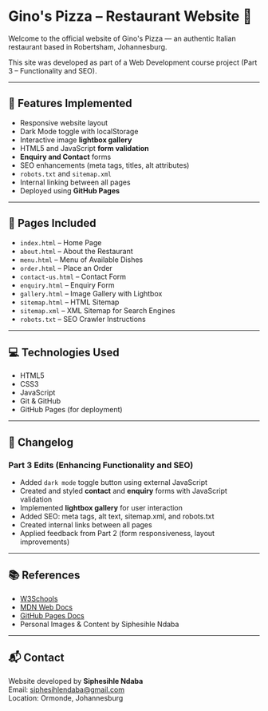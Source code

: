 # Gino's Pizza – Restaurant Website 🍕

Welcome to the official website of Gino's Pizza — an authentic Italian restaurant based in Robertsham, Johannesburg.

This site was developed as part of a Web Development course project (Part 3 – Functionality and SEO).

---

## 🔧 Features Implemented

- Responsive website layout
- Dark Mode toggle with localStorage
- Interactive image **lightbox gallery**
- HTML5 and JavaScript **form validation**
- **Enquiry and Contact** forms
- SEO enhancements (meta tags, titles, alt attributes)
- `robots.txt` and `sitemap.xml`
- Internal linking between all pages
- Deployed using **GitHub Pages**

---

## 📁 Pages Included

- `index.html` – Home Page  
- `about.html` – About the Restaurant  
- `menu.html` – Menu of Available Dishes  
- `order.html` – Place an Order  
- `contact-us.html` – Contact Form  
- `enquiry.html` – Enquiry Form  
- `gallery.html` – Image Gallery with Lightbox  
- `sitemap.html` – HTML Sitemap  
- `sitemap.xml` – XML Sitemap for Search Engines  
- `robots.txt` – SEO Crawler Instructions  

---

## 💻 Technologies Used

- HTML5  
- CSS3  
- JavaScript  
- Git & GitHub  
- GitHub Pages (for deployment)

---

## 📝 Changelog

### Part 3 Edits (Enhancing Functionality and SEO)

- Added `dark mode` toggle button using external JavaScript
- Created and styled **contact** and **enquiry** forms with JavaScript validation
- Implemented **lightbox gallery** for user interaction
- Added SEO: meta tags, alt text, sitemap.xml, and robots.txt
- Created internal links between all pages
- Applied feedback from Part 2 (form responsiveness, layout improvements)

---

## 📚 References

- [W3Schools](https://www.w3schools.com/)
- [MDN Web Docs](https://developer.mozilla.org/)
- [GitHub Pages Docs](https://pages.github.com/)
- Personal Images & Content by Siphesihle Ndaba

---

## 📬 Contact

Website developed by **Siphesihle Ndaba**  
Email: siphesihlendaba@gmail.com  
Location: Ormonde, Johannesburg  
